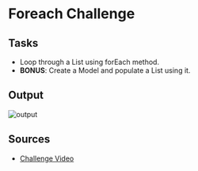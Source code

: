 # Foreach Challenge

## Tasks

- Loop through a List using forEach method.
- **BONUS**: Create a Model and populate a List using it.

## Output

![output](https://github.com/jscastanos/TCWeeklyChallenges/blob/master/1%20-%20Foreach/output.JPG)

## Sources

- [Challenge Video](https://www.youtube.com/watch?v=pxdwwgIja5Q&list=PLLWMQd6PeGY1VcJGocm1wwtFCZUrh2sc9)
